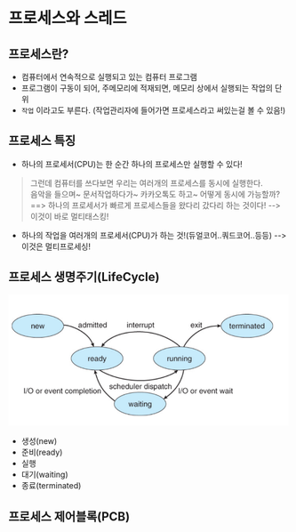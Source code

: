 # 프로세스와 스레드  

## 프로세스란?  

- 컴퓨터에서 연속적으로 실행되고 있는 컴퓨터 프로그램  
- 프로그램이 구동이 되어, 주메모리에 적재되면, 메모리 상에서 실행되는 작업의 단위  
- `작업` 이라고도 부른다. (작업관리자에 들어가면 프로세스라고 써있는걸 볼 수 있음!)  

## 프로세스 특징  

- 하나의 프로세서(CPU)는 한 순간 하나의 프로세스만 실행할 수 있다!  
> 그런데 컴퓨터를 쓰다보면 우리는 여러개의 프로세스를 동시에 실행한다.  
> 음악을 들으며~ 문서작업하다가~ 카카오톡도 하고~ 어떻게 동시에 가능할까?  
==> 하나의 프로세서가 빠르게 프로세스들을 왔다리 갔다리 하는 것이다! --> 이것이 바로 멀티태스킹!  

- 하나의 작업을 여러개의 프로세서(CPU)가 하는 것!(듀얼코어..쿼드코어..등등) --> 이것은 멀티프로세싱!  


## 프로세스 생명주기(LifeCycle)  

![프로세스상태](../images/프로세스와스레드2.PNG)  

- 생성(new)   
- 준비(ready)    
- 실행
- 대기(waiting)  
- 종료(terminated)  

## 프로세스 제어블록(PCB)  





  

